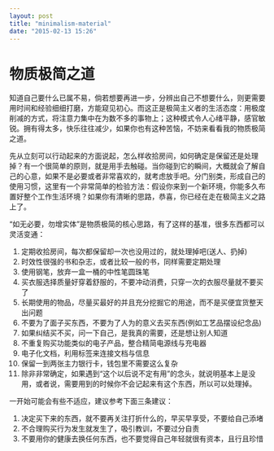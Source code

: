 ```yaml
---
layout: post
title: "minimalism-material"
date: "2015-02-13 15:26"
---
```

# 物质极简之道

知道自己要什么已属不易，倘若想要再进一步，分辨出自己不想要什么，则更需要用时间和经验细细打磨，方能窥见初心。而这正是极简主义者的生活态度：用极度削减的方式，将注意力集中在为数不多的事物上；这种模式令人心绪平静，感官敏锐。拥有得太多，快乐往往减少，如果你也有这种苦恼，不妨来看看我的物质极简之道。

先从立刻可以行动起来的方面说起，怎么样收拾房间，如何确定是保留还是处理掉？有一个很简单的原则，就是用手去触碰。当你碰到它的瞬间，大概就会了解自己的心意，如果不是必要或者非常喜欢的，就考虑放手吧。分门别类，形成自己的使用习惯，这里有一个非常简单的检验方法：假设你来到一个新环境，你能多久布置好整个工作生活环境？如果你有清晰的思路，恭喜，你已经在走在极简主义之路上了。

“如无必要，勿增实体”是物质极简的核心思路，有了这样的基准，很多东西都可以灵活变通：

1. 定期收拾房间，每次都保留却一次也没用过的，就处理掉吧(送人、扔掉)
2. 时效性很强的书和杂志，或者比较一般的书，同样需要定期处理
3. 使用钢笔，放弃一盒一桶的中性笔圆珠笔
4. 买衣服选择质量好穿着舒服的，不要冲动消费，只穿一次的衣服尽量就不要买了
5. 长期使用的物品，尽量买最好的并且充分挖掘它的用途，而不是买便宜货整天出问题
6. 不要为了面子买东西，不要为了人为的意义去买东西(例如工艺品摆设纪念品)
7. 如果纠结买不买，问一下自己，是我真的需要，还是想让别人知道
8. 不重复购买功能类似的电子产品，整合精简电源线与充电器
9. 电子化文档，利用标签来连接文档与信息
10. 保留一到两张主力银行卡，钱包里不需要这么复杂
11. 除非非常确定，如果遇到“这个以后说不定有用”的念头，就说明基本上是没用，或者说，需要用到的时候你不会记起来有这个东西，所以可以处理掉。

一开始可能会有些不适应，建议参考下面三条建议：

1. 决定买下来的东西，就不要再关注打折什么的，早买早享受，不要给自己添堵
2. 不合理购买行为发生就发生了，吸引教训，不要过分自责
3. 不要用你的健康去换任何东西，也不要觉得自己年轻就很有资本，且行且珍惜
